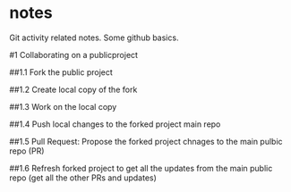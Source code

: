 # notes
Git activity related notes. Some github basics.

#1 Collaborating on a publicproject

##1.1 Fork the public project

##1.2 Create local copy of the fork

##1.3 Work on the local copy

##1.4 Push local changes to the forked project main repo

##1.5 Pull Request: Propose the forked project chnages to the main pulbic repo (PR)

##1.6 Refresh forked project to get all the updates from the main public repo (get all the other PRs and updates)

